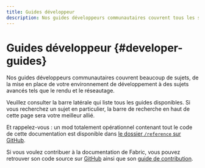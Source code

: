 ```yaml
---
title: Guides développeur
description: Nos guides développeurs communautaires couvrent tous les sujets, de la mise en place de votre environnement de développement à des sujets avancés tels que le rendu et le réseautage.
---
```


# Guides développeur {#developer-guides}

Nos guides développeurs communautaires couvrent beaucoup de sujets, de la mise en place de votre environnement de développement à des sujets avancés tels que le rendu et le réseautage.

Veuillez consulter la barre latérale qui liste tous les guides disponibles. Si vous recherchez un sujet en particulier, la barre de recherche en haut de cette page sera votre meilleur allié.

Et rappelez-vous : un mod totalement opérationnel contenant tout le code de cette documentation est disponible dans [le dossier `/reference` sur GitHub](https://github.com/FabricMC/fabric-docs/tree/main/reference/latest).

Si vous voulez contribuer à la documentation de Fabric, vous pouvez retrouver son code source sur [GitHub](https://github.com/FabricMC/fabric-docs) ainsi que son [guide de contribution](./contributing).
